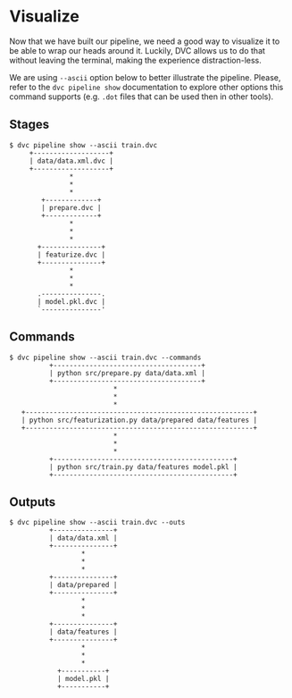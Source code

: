 # Visualize

Now that we have built our pipeline, we need a good way to visualize it to be
able to wrap our heads around it. Luckily, DVC allows us to do that without
leaving the terminal, making the experience distraction-less.

We are using `--ascii` option below to better illustrate the pipeline. Please,
refer to the `dvc pipeline show` documentation to explore other options this
command supports (e.g. `.dot` files that can be used then in other tools).

## Stages

```dvc
$ dvc pipeline show --ascii train.dvc
     +-------------------+
     | data/data.xml.dvc |
     +-------------------+
               *
               *
               *
        +-------------+
        | prepare.dvc |
        +-------------+
               *
               *
               *
       +---------------+
       | featurize.dvc |
       +---------------+
               *
               *
               *
       .---------------.
       | model.pkl.dvc |
       `---------------'
```

## Commands

```dvc
$ dvc pipeline show --ascii train.dvc --commands
          +-------------------------------------+
          | python src/prepare.py data/data.xml |
          +-------------------------------------+
                          *
                          *
                          *
   +---------------------------------------------------------+
   | python src/featurization.py data/prepared data/features |
   +---------------------------------------------------------+
                          *
                          *
                          *
          +---------------------------------------------+
          | python src/train.py data/features model.pkl |
          +---------------------------------------------+
```

## Outputs

```dvc
$ dvc pipeline show --ascii train.dvc --outs
          +---------------+
          | data/data.xml |
          +---------------+
                  *
                  *
                  *
          +---------------+
          | data/prepared |
          +---------------+
                  *
                  *
                  *
          +---------------+
          | data/features |
          +---------------+
                  *
                  *
                  *
            +-----------+
            | model.pkl |
            +-----------+
```
